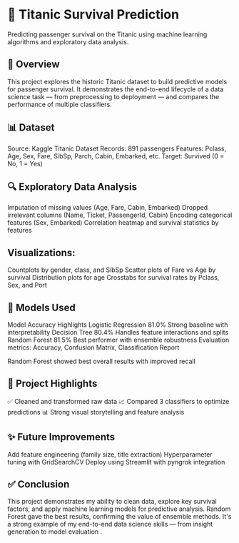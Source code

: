 # 🚢 Titanic Survival Prediction
Predicting passenger survival on the Titanic using machine learning algorithms and exploratory data analysis.

## 📌 Overview
This project explores the historic Titanic dataset to build predictive models for passenger survival. It demonstrates the end-to-end lifecycle of a data science task — from preprocessing to deployment — and compares the performance of multiple classifiers.

## 📊 Dataset
Source: Kaggle Titanic Dataset
Records: 891 passengers
Features: Pclass, Age, Sex, Fare, SibSp, Parch, Cabin, Embarked, etc.
Target: Survived (0 = No, 1 = Yes)

## 🔍 Exploratory Data Analysis
Imputation of missing values (Age, Fare, Cabin, Embarked)
Dropped irrelevant columns (Name, Ticket, PassengerId, Cabin)
Encoding categorical features (Sex, Embarked)
Correlation heatmap and survival statistics by features

## Visualizations:

Countplots by gender, class, and SibSp
Scatter plots of Fare vs Age by survival
Distribution plots for age
Crosstabs for survival rates by Pclass, Sex, and Port

## 🧠 Models Used
Model	Accuracy	Highlights
Logistic Regression	81.0%	Strong baseline with interpretability
Decision Tree	80.4%	Handles feature interactions and splits
Random Forest	81.5%	Best performer with ensemble robustness
Evaluation metrics: Accuracy, Confusion Matrix, Classification Report

Random Forest showed best overall results with improved recall

## 📌 Project Highlights
✅ Cleaned and transformed raw data
📈 Compared 3 classifiers to optimize predictions
📊 Strong visual storytelling and feature analysis


## ✨ Future Improvements
Add feature engineering (family size, title extraction)
Hyperparameter tuning with GridSearchCV
Deploy using Streamlit with pyngrok integration

## ✅ Conclusion
This project demonstrates my ability to clean data, explore key survival factors, and apply machine learning models for predictive analysis. Random Forest gave the best results, confirming the value of ensemble methods. It's a strong example of my end-to-end data science skills — from insight generation to model evaluation .
